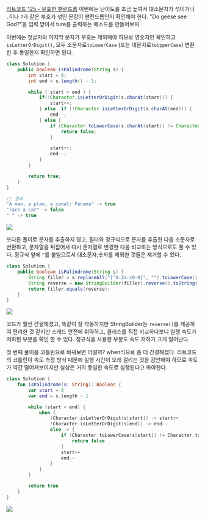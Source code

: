 [리트코드 125 - 유효한 팬린드롬](https://leetcode.com/problems/valid-palindrome/description/)
이번에는 난이도를 조금 높여서 대소문자가 섞이거나 `.`이나 `?`과 같은 부호가 섞인 문장이 팬린드롬인지 확인해야 한다. "Do geese see God?"을 입력 받아서 ture를 출력하는 메소드를 만들어보자.

이번에는 첫글자와 마지막 문자가 부호는 제외해야 하므로 영숫자인 확인하고`isLetterOrDigit()`, 
모두 소문자로`toLowerCase` (또는 대문자로`toUpperCase`) 변환한 후 동일한지 확인하면 된다.

```java
class Solution {
    public boolean isPalindrome(String s) {
        int start = 0;
        int end = s.length() - 1;

        while ( start < end ) {
            if(!Character.isLetterOrDigit(s.charAt(start))) {
                start++;
            } else  if (!Character.isLetterOrDigit(s.charAt(end))) {
                end--;
            } else {
                if (Character.toLowerCase(s.charAt(start)) != Character.toLowerCase(s.charAt(end))) {
                    return false;
                }

                start++;
                end--;
            }
        }

        return true;
    }
}

// 결과
"A man, a plan, a canal: Panama" -> true
"race a car" -> false
" " -> true
```

![](https://velog.velcdn.com/images/soheelog/post/a92ad6e5-08fa-4c3f-80c2-7162ad514082/image.png)

또다른 풀이로 문자를 추출하지 않고, 필터와 정규식으로 문자를 추출한 다음 소문자로 변환하고,
문자열을 뒤집어서 다시 문자열로 변경한 다음 비교하는 방식으로도 풀 수 있다.
정규식 앞에 `^`를 붙임으로서 대소문자,숫자를 제외한 것들은 제거할 수 있다.

```java
class Solution {
    public boolean isPalindrome(String s) {
        String filler = s.replaceAll("[^A-Za-z0-9]", "").toLowerCase();
        String reverse = new StringBuilder(filler).reverse().toString();
        return filler.equals(reverse);
    }
}
```

![](https://velog.velcdn.com/images/soheelog/post/e2273b14-d87b-43a8-a411-f59f824316bc/image.png)

코드가 훨씬 간결해졌고, 똑같이 잘 작동하지만 StringBuilder는 `reverse()`를 제공하여 편리한 것 같지만 스레드 안전에 취약하고, 클래스를 직접 비교하다보니 실행 속도가 저하된 부분을 확인 할 수 있다. 
정규식을 사용한 부분도 속도 저하가 크게 일어난다.

첫 번째 풀이를 코틀린으로 바꿔보면 어떨까? when식으로 좀 더 간결해졌다.
리트코드의 코틀린이 속도 측정 방식 때문에 실행 시간이 오래 걸리는 것을 감안해야 하므로 속도가 약간 떨어져보이지만 실상은 거의 동일한 속도로 실행된다고 봐야한다.

```kotlin
class Solution {
    fun isPalindrome(s: String): Boolean {
        var start = 0
        var end = s.length - 1

        while (start < end) {
            when {
                !Character.isLetterOrDigit(s[start]) -> start++
                !Character.isLetterOrDigit(s[end]) -> end--
                else -> {
                    if (Character.toLowerCase(s[start]) != Character.toLowerCase(s[end])) {
                        return false
                    }
                    start++
                    end--
                }
            }
        }

        return true
    }
}
```

![](https://velog.velcdn.com/images/soheelog/post/a9a57b0e-5912-4255-9344-056ff7676a82/image.png)
